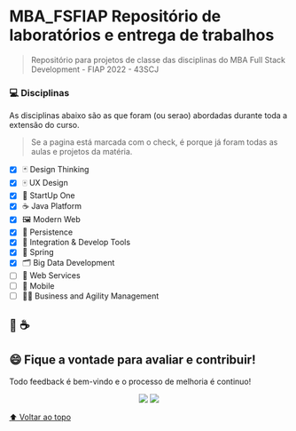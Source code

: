 # MBA_FSFIAP Repositório de laboratórios e entrega de trabalhos

>Repositório para projetos de classe das disciplinas do MBA Full Stack Development - FIAP 2022 - 43SCJ

### 💻 Disciplinas
As disciplinas abaixo são as que foram (ou serao) abordadas durante toda a extensão do curso.
>Se a pagina está marcada com o check, é porque já foram todas as aulas e projetos da matéria.

- [x] :black_joker: Design Thinking
- [x] :mahjong: UX Design
- [x] :flower_playing_cards: StartUp One
- [x] :coffee: Java Platform
- [x] :framed_picture: Modern Web
- [x] :busts_in_silhouette: Persistence
- [x] :incoming_envelope: Integration & Develop Tools
- [x] :leaves: Spring
- [x] :card_index_dividers: Big Data Development
- [ ] :soap: Web Services 
- [ ] :iphone: Mobile
- [ ] :man_office_worker: Business and Agility Management
## 🚀 ☕

## 😄 Fique a vontade para avaliar e contribuir!<br>

Todo feedback é bem-vindo e o processo de melhoria é continuo!

<p align="center"><a href="https://www.linkedin.com/in/caramujox/" alt="Linkedin">
<img src="https://img.shields.io/badge/-Linkedin-0e76a8?style=flat-square&logo=Linkedin&logoColor=white" /></a>
<a href="#" alt="Twitter">
<img src="https://img.shields.io/twitter/follow/camirujo?style=social" /></a>
</p>

[⬆ Voltar ao topo](#MBA_FSFIAP-Repositório-de-laboratórios-e-entrega-de-trabalhos)<br>
